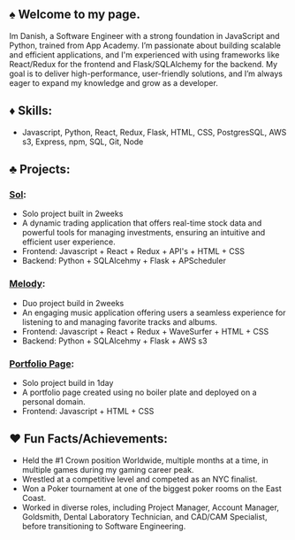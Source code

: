 ## ♠️ Welcome to my page.

Im Danish, a Software Engineer with a strong foundation in JavaScript and Python, trained from App Academy. I’m passionate about building scalable and efficient applications, and I'm experienced with using frameworks like React/Redux for the frontend and Flask/SQLAlchemy for the backend. My goal is to deliver high-performance, user-friendly solutions, and I’m always eager to expand my knowledge and grow as a developer.

## ♦️ Skills: 
- Javascript, Python, React, Redux, Flask, HTML, CSS, PostgresSQL, AWS s3, Express, npm, SQL, Git, Node 

## ♣️ Projects:
### [Sol](https://capstone-ybmg.onrender.com/):
- Solo project built in 2weeks
- A dynamic trading application that offers real-time stock data and powerful tools for managing investments, ensuring an intuitive and efficient user experience.
- Frontend: Javascript + React + Redux + API's + HTML + CSS
- Backend: Python + SQLAlcehmy + Flask + APScheduler
### [Melody](https://melody-63tg.onrender.com/):
- Duo project build in 2weeks 
- An engaging music application offering users a seamless experience for listening to and managing favorite tracks and albums.
- Frontend: Javascript + React + Redux + WaveSurfer + HTML + CSS
- Backend: Python + SQLAlcehmy + Flask + AWS s3
### [Portfolio Page](https://danishmohammad.com):
- Solo project build in 1day 
- A portfolio page created using no boiler plate and deployed on a personal domain.
- Frontend: Javascript + HTML + CSS

## ♥️ Fun Facts/Achievements:
- Held the #1 Crown position Worldwide, multiple months at a time, in multiple games during my gaming career peak.
- Wrestled at a competitive level and competed as an NYC finalist.
- Won a Poker tournament at one of the biggest poker rooms on the East Coast.
- Worked in diverse roles, including Project Manager, Account Manager, Goldsmith, Dental Laboratory Technician, and CAD/CAM Specialist, before transitioning to Software Engineering.

